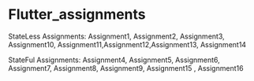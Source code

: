 # Flutter_assignments


StateLess Assignments: Assignment1, Assignment2, Assignment3, Assignment10, Assignment11,Assignment12,Assignment13, Assignment14


StateFul Assignments: Assignment4, Assignment5, Assignment6, Assignment7, Assignment8, Assignment9, Assignment15 , Assignment16
